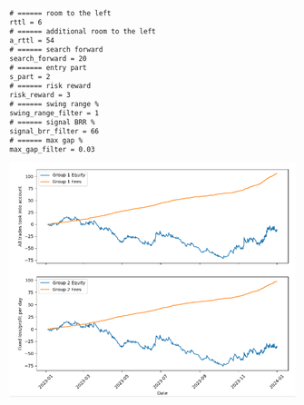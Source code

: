     # ====== room to the left
    rttl = 6
    # ====== additional room to the left
    a_rttl = 54
    # ====== search forward
    search_forward = 20
    # ====== entry part
    s_part = 2
    # ====== risk reward
    risk_reward = 3
    # ====== swing range %
    swing_range_filter = 1
    # ====== signal BRR %
    signal_brr_filter = 66
    # ====== max gap %
    max_gap_filter = 0.03

![img.png](img.png)

